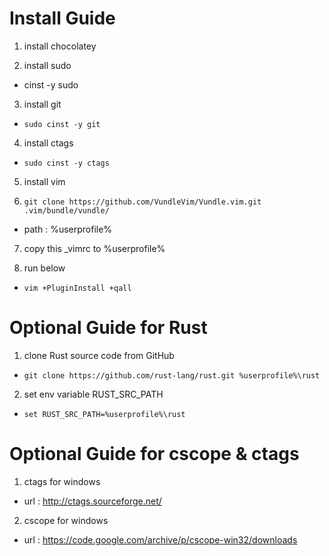 # Install Guide

1. install chocolatey

2. install sudo
  * cinst -y sudo

3. install git
  * `sudo cinst -y git`

4. install ctags
  * `sudo cinst -y ctags`

5. install vim

6. `git clone https://github.com/VundleVim/Vundle.vim.git .vim/bundle/vundle/`
  * path : %userprofile%

7. copy this _vimrc to %userprofile%

8. run below
  * `vim +PluginInstall +qall`


# Optional Guide for Rust

1. clone Rust source code from GitHub
  * `git clone https://github.com/rust-lang/rust.git %userprofile%\rust`

2. set env variable RUST_SRC_PATH
  * `set RUST_SRC_PATH=%userprofile%\rust`


# Optional Guide for cscope & ctags

1. ctags for windows
  * url : http://ctags.sourceforge.net/

2. cscope for windows
  * url : https://code.google.com/archive/p/cscope-win32/downloads
